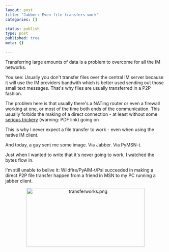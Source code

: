 ```yaml
---
layout: post
title: "Jabber: Even file transfers work"
categories: []

status: publish
type: post
published: true
meta: {}

---
```

<p>Transferring large amounts of data is a problem to overcome for all the IM networks.</p>
<p>You see: Usually you don't transfer files over the central IM server because it will use the IM providers bandwith which is better used sending out those small text messages. That's why files are usually transferred in a P2P fashion.</p>
<p>The problem here is that usually there's a NATing router or even a firewall working at one, or most of the time both ends of the communication. This usually forbids the making of a direct connection - at least without some <a href="http://www.secdev.org/conf/skype_BHEU06.handout.pdf">serious trickery</a> (warning: PDF link) going on</p>
<p>This is why I never expect a file transfer to work - even when using the native IM client.</p>
<p>And today, a guy sent me some image. Via Jabber. Via PyMSN-t.</p>
<p>Just when I wanted to write that it's never going to work, I watched the bytes flow in.</p>
<p>I'm still unable to belive it: Wildfire/PyAIM-t/Psi succeeded in making a direct P2P file transfer happen from a friend in MSN to my PC running a jabber client.</p>
<div align="center">
<a href="http://www.gnegg.ch/archives/transferworks.png"><img alt="transferworks.png" src="http://www.gnegg.ch/archives/transferworks-thumb.png" border="0" width="370" height="185" /></a>
</div>
<br />
